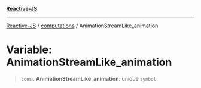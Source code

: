 [**Reactive-JS**](../../README.md)

***

[Reactive-JS](../../README.md) / [computations](../README.md) / AnimationStreamLike\_animation

# Variable: AnimationStreamLike\_animation

> `const` **AnimationStreamLike\_animation**: unique `symbol`

